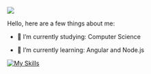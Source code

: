 ![](https://user-images.githubusercontent.com/5713670/87202985-820dcb80-c2b6-11ea-9f56-7ec461c497c3.gif)

Hello, here are a few things about me:

- 🔭 I’m currently studying: Computer Science

- 🌱 I’m currently learning: Angular and Node.js

[![My Skills](https://skillicons.dev/icons?i=js,nodejs,angular&theme=light)](https://skillicons.dev)
